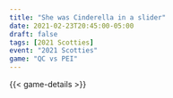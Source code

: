 ```yaml
---
title: "She was Cinderella in a slider"
date: 2021-02-23T20:45:00-05:00
draft: false
tags: [2021 Scotties]
event: "2021 Scotties"
game: "QC vs PEI"
---
```

{{< game-details >}}
<!--more--> 